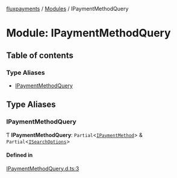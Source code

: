 [fluxpayments](../README.md) / [Modules](../modules.md) / IPaymentMethodQuery

# Module: IPaymentMethodQuery

## Table of contents

### Type Aliases

- [IPaymentMethodQuery](IPaymentMethodQuery.md#ipaymentmethodquery)

## Type Aliases

### IPaymentMethodQuery

Ƭ **IPaymentMethodQuery**: `Partial`\<[`IPaymentMethod`](IPaymentMethod.md#ipaymentmethod)\> & `Partial`\<[`ISearchOptions`](../interfaces/ISearchOptions.ISearchOptions.md)\>

#### Defined in

[IPaymentMethodQuery.d.ts:3](https://github.com/fluxpayments1/fluxpayments_api_ts/blob/4dc7a34cf10d0920c69ffb59b45306f855a1a6d5/src/types/flux_types/IPaymentMethodQuery.d.ts#L3)
